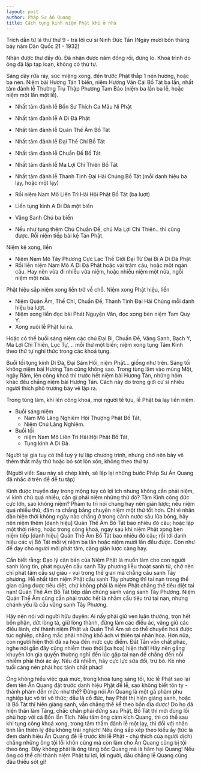 ```yaml
---
layout: post
author: Pháp Sư Ấn Quang 
title: Cách tụng kinh niệm Phật khi ở nhà 
---
```


Trích dẫn từ lá thư thứ 9 - trả lời cư sĩ Ninh Đức Tấn
(Ngày mười bốn tháng bảy năm Dân Quốc 21 - 1932) 

Nhận được thư đầy đủ. Đã nhận được năm đồng rồi, đừng lo. Khoá trình do ông đã lập 
tạp loạn, không có thứ tự.

Sáng dậy rửa ráy, súc miệng xong, đến trước Phật thắp 1 nén hương, hoặc ba nén. Niệm bài Hương Tán 1 biến, niệm Hương Vân Cái Bồ Tát ba lần, nhất tâm 
đảnh lễ Thường Trụ Thập Phương Tam Bảo (niệm ba lần ba lễ, hoặc niệm một lần một lễ).
- Nhất tâm đảnh lễ Bổn Sư Thích Ca Mâu Ni Phật
- Nhất tâm đảnh lễ A Di Đà Phật
- Nhất tâm đảnh lễ Quán Thế Âm Bồ Tát
- Nhất tâm đảnh lễ Đại Thế Chí Bồ Tát
- Nhất tâm đảnh lễ Chuẩn Đề Bồ Tát
- Nhất tâm đảnh lễ Ma Lợi Chi Thiên Bồ Tát 
- Nhất tâm đảnh lễ Thanh Tịnh Đại Hải Chúng Bồ Tát
(mỗi danh hiệu ba lạy, hoặc một lạy)

- Rồi niệm Nam Mô Liên Trì Hải Hội Phật Bồ Tát (ba lượt)
- Liền tụng kinh A Di Đà một biến
- Vãng Sanh Chú ba biến
- Nếu như tụng thêm Chú Chuẩn Đề, chú Ma Lợi Chi Thiên.. thì cũng được. Rồi niệm tiếp bài kệ Tán Phật. 

Niệm kệ xong, liền 
- Niệm Nam Mô Tây Phương Cực Lạc Thế Giới Đại Từ Đại Bi A Di Đà Phật
- Rồi liền niệm Nam Mô A Di Đà Phật hoặc vài trăm câu, hoặc một ngàn câu. Hay nên vừa đi nhiễu vừa niệm, hoặc nhiễu niệm một nửa, ngồi niệm một nửa. 

Phật hiệu sắp niệm xong liền trở về chỗ. Niệm xong Phật hiệu, liền
- Niệm Quán Âm, Thế Chí, Chuẩn Đề, Thanh Tịnh Đại Hải Chúng mỗi danh hiệu 
ba lượt. 
- Niệm xong liền đọc bài Phát Nguyện Văn, đọc xong bèn niệm Tam Quy Y. 
- Xong xuôi lễ Phật lui ra. 

Hoặc có thể buổi sáng niệm các chú Đại Bi, Chuần Đề, Vãng Sanh, Bạch Y, Ma Lợi Chi Thiên, Lục Tự, .. mỗi thứ một biến; niệm xong 
tụng Tâm Kinh theo thứ tự nghi thức trong các khoá tụng. 

Buổi tối tụng kinh Di Đà, Đại Sám Hối, niệm Phật... giống như trên. Sáng tối không niệm bài Hương Tán cũng không sao. Trong tùng lâm vào mùng Một, 
ngày Rằm, lên công khoá thì trước hết niệm bài Hương Tán, những hôm khác đều chẳng niệm bài Hương Tán. Cách này do trong giới cư sĩ 
nhiều người thích phô trương bày vẽ lập ra. 

Trong tùng lâm, khi lên công khoá, mọi người tề tựu, lễ Phật ba lạy liền niệm. 
- Buổi sáng niệm 
  - Nam Mô Lăng Nghiêm Hội Thượng Phật Bồ Tát,
  - Niệm Chú Lăng Nghiêm. 
- Buổi tối 
  - niệm Nam Mô Liên Trì Hải Hội Phật Bồ Tát,
  - Tụng kinh A Di Đà. 
    
Người tại gia tuy có thể tuỳ ý tự lập chương trình, nhưng chớ nên bày vẽ thêm thắt mấy thứ hoặc bỏ sót lộn xộn, không theo thứ tự. 


(Người viết: Sau này sẽ chép kinh, sẽ lập lại những bước Pháp Sư Ấn Quang đã nhắc ở trên để dễ tu tập)

Kinh được truyền dạy trong mộng tuy có lợi ích nhưng không cần phải niệm, vì 
kinh chú quá nhiều, cần gì phải niệm những thứ đó? Tâm Kinh công đức cực lớn, 
sao không niệm? Phàm tu trì nói chung hay nên giản lược; nếu niệm quá nhiều thứ, đâm ra 
chẳng bằng chuyên niệm một thứ tốt hơn. Chỉ vì nhân dân hiện thời không ngày nào 
chẳng ở trong cảnh nước sâu lửa bỏng, hãy nên niệm thêm [danh hiệu] Quán Thế 
Âm Bồ Tát bao nhiêu đó câu; hoặc lập một thời riêng, hoặc trong công khoá, ngay sau khi 
niệm Phật xong bèn niệm tiếp [danh hiệu] Quán Thế Âm Bồ Tát bao nhiêu đó câu; rồi tới 
danh hiệu các vị Bồ Tát mỗi vị niệm ba lần hoặc niệm mười lần đều được. Còn như 
để dạy cho người mới phát tâm, càng giản lược càng hay. 

Cần biết rằng: Đạo lý căn bản của Niệm Phật là muốn làm cho con người sanh lòng tin, phát 
nguyện cầu sanh Tây phương liễu thoát sanh tử, chớ nên chỉ phát tâm cầu sự giàu - vui 
trong thế gian mà chẳng cầu sanh Tây phương. Hễ nhất tâm niệm Phật cầu sanh Tây phương 
thì tai nạn trong thế gian cũng được tiêu diệt, chứ không phải là niệm Phật chẳng thể 
tiêu diệt tai nạn! Quán Thế Âm Bồ Tát tiếp dẫn chúng sanh vãng sanh Tây Phương. Niệm Quán Thế Âm 
cũng cần phải trước hết là nhằm cầu tiêu trừ tai nạn, nhưng chánh yếu là cầu vãng 
sanh Tây Phương. 

Hãy nên nói với người hữu duyên: Ai nấy phải giữ vẹn luân thường, trọn hết bổn phận, 
dứt lòng tà, giữ lòng thành, đừng làm các điều ác, vâng giữ các điều lành, chí thành 
niệm Phật và Quán Thế Âm sẽ có thể chuyển hoá được túc nghiệp, chẳng mắc phải những 
khổ ách vì thiên tai nhân hoạ. Hơn nữa, con người hiện thời đã xa hoa đến mức cực điểm. 
Đất Tần vốn chất phác, nghe nói gần đây cũng nhiễm theo thói [xa hoa] hiện thời! Hãy nên 
gắng khuyên lơn gia quyến thường nghĩ đến lúc gặp tai nạn để chẳng đến nỗi nhiễm phải 
thói ác ấy. Nếu đã nhiễm, hãy cực lực sửa đổi, trừ bỏ. Kẻ nhỏ tuổi càng nên phải học tánh chất phác!

Ông không hiểu việc quá mức, trong khoá tụng sáng tối, lúc lễ Phật sao lại đem tên Ấn Quang 
đặt trước danh hiệu Phật để lễ, sao không biết tôn ty - thánh phàm đến mức như thế? 
Đừng nói Ấn Quang là một gã phàm phu nghiệp lực vô tri vô thức; dẫu là cổ đức, hay Phật thị hiện giáng sanh, hoặc 
là Bồ Tát thị hiện giáng sanh, vẫn chẳng thể kể theo bổn địa được! Do họ đã hiện thân làm Tăng, 
chắc chắn phải đứng sau Phật, Bồ Tát thì mới đúng lối phù hợp với cả Bổn lẫn Tích. Nếu tâm ông cảm kích Quang, 
thì có thể sau khi tụng công khoá xong, trong tâm thầm đảnh lễ một lạy, thì đối với 
nhân tình lẫn thiên lý đều không trái nghịch! Nếu ông sắp xếp theo kiểu ấy (tức là đem 
danh hiệu Ấn Quang để lễ trước khi lễ Phật - chú thích của người dịch) chẳng những ông 
tội lỗi khôn cùng mà còn làm cho Ấn Quang cũng bị tội theo ông. Đấy không phải là ông tâng bốc 
Quang mà là hãm hại Quang! Nếu ông có thể chí thành niệm Phật tự lợi, lợi người, dẫu chẳng lễ 
Quang cũng đâu thiếu sót gì! 